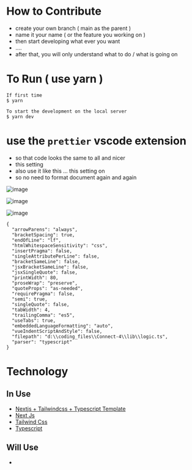 # How to Contribute

- create your own branch ( main as the parent )
- name it your name ( or the feature you working on )
- then start developing what ever you want
- ....
- after that, you will only understand what to do / what is going on


# To Run ( use yarn )

<!-- `npm run dev` -->

```
If first time
$ yarn

To start the development on the local server
$ yarn dev
```

# use the `prettier` vscode extension

- so that code looks the same to all and nicer
- this setting
- also use it like this ... this setting on
- so no need to format document again and again

![image](https://github.com/Connecting-Dots-Forever/Connect-4/assets/69628500/9df5ba91-4aee-425f-8225-0f4b84e2584b)

![image](https://github.com/Connecting-Dots-Forever/Connect-4/assets/69628500/88f21772-7805-4133-99fa-3d71c7b4dcda)

![image](https://github.com/Connecting-Dots-Forever/Connect-4/assets/69628500/e7eb4a32-9e55-4082-8aed-43e026710d41)


```
{
  "arrowParens": "always",
  "bracketSpacing": true,
  "endOfLine": "lf",
  "htmlWhitespaceSensitivity": "css",
  "insertPragma": false,
  "singleAttributePerLine": false,
  "bracketSameLine": false,
  "jsxBracketSameLine": false,
  "jsxSingleQuote": false,
  "printWidth": 80,
  "proseWrap": "preserve",
  "quoteProps": "as-needed",
  "requirePragma": false,
  "semi": true,
  "singleQuote": false,
  "tabWidth": 4,
  "trailingComma": "es5",
  "useTabs": true,
  "embeddedLanguageFormatting": "auto",
  "vueIndentScriptAndStyle": false,
  "filepath": "d:\\coding_files\\Connect-4\\lib\\logic.ts",
  "parser": "typescript"
}
```

# Technology

## In Use

-   [Nextjs + Tailwindcss + Typescript Template](https://github.com/withrvr/boilerplate-nextjs)
-   [Next Js](http://reactjs.org/)
-   [Tailwind Css](https://tailwindcss.com/)
-   [Typescript](https://www.typescriptlang.org/)

## Will Use

-
